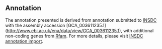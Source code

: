 
Annotation
----------

The annotation presented is derived from annotation submitted to
[INSDC](http://www.insdc.org) with the assembly accession [GCA\_003611235.1]
(http://www.ebi.ac.uk/ena/data/view/GCA_003611235.1),
with additional non-coding genes from
[Rfam](http://rfam.xfam.org/). For more details, please visit [INSDC
annotation import](http://ensemblgenomes.org/info/data/insdc_annotation).
